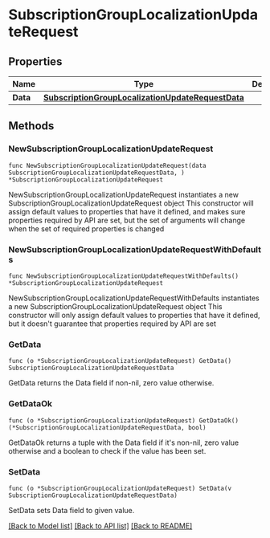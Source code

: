 # SubscriptionGroupLocalizationUpdateRequest

## Properties

Name | Type | Description | Notes
------------ | ------------- | ------------- | -------------
**Data** | [**SubscriptionGroupLocalizationUpdateRequestData**](SubscriptionGroupLocalizationUpdateRequestData.md) |  | 

## Methods

### NewSubscriptionGroupLocalizationUpdateRequest

`func NewSubscriptionGroupLocalizationUpdateRequest(data SubscriptionGroupLocalizationUpdateRequestData, ) *SubscriptionGroupLocalizationUpdateRequest`

NewSubscriptionGroupLocalizationUpdateRequest instantiates a new SubscriptionGroupLocalizationUpdateRequest object
This constructor will assign default values to properties that have it defined,
and makes sure properties required by API are set, but the set of arguments
will change when the set of required properties is changed

### NewSubscriptionGroupLocalizationUpdateRequestWithDefaults

`func NewSubscriptionGroupLocalizationUpdateRequestWithDefaults() *SubscriptionGroupLocalizationUpdateRequest`

NewSubscriptionGroupLocalizationUpdateRequestWithDefaults instantiates a new SubscriptionGroupLocalizationUpdateRequest object
This constructor will only assign default values to properties that have it defined,
but it doesn't guarantee that properties required by API are set

### GetData

`func (o *SubscriptionGroupLocalizationUpdateRequest) GetData() SubscriptionGroupLocalizationUpdateRequestData`

GetData returns the Data field if non-nil, zero value otherwise.

### GetDataOk

`func (o *SubscriptionGroupLocalizationUpdateRequest) GetDataOk() (*SubscriptionGroupLocalizationUpdateRequestData, bool)`

GetDataOk returns a tuple with the Data field if it's non-nil, zero value otherwise
and a boolean to check if the value has been set.

### SetData

`func (o *SubscriptionGroupLocalizationUpdateRequest) SetData(v SubscriptionGroupLocalizationUpdateRequestData)`

SetData sets Data field to given value.



[[Back to Model list]](../README.md#documentation-for-models) [[Back to API list]](../README.md#documentation-for-api-endpoints) [[Back to README]](../README.md)



